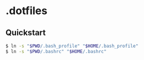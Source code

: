 # .dotfiles

## Quickstart
```bash
$ ln -s "$PWD/.bash_profile" "$HOME/.bash_profile"
$ ln -s "$PWD/.bashrc" "$HOME/.bashrc"
```
